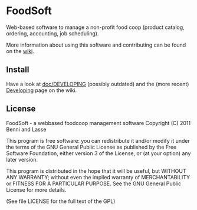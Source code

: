 FoodSoft
=========

Web-based software to manage a non-profit food coop (product catalog, ordering, accounting, job scheduling).

More information about using this software and contributing can be found on the [wiki](https://github.com/wvengen/foodsoft/wiki).

Install
--------

Have a look at [doc/DEVELOPING](https://github.com/wvengen/foodsoft/blob/rails3/doc/DEVELOPING) (possibly outdated) and the (more recent) [Developing](https://github.com/wvengen/foodsoft/wiki/Developing) page on the wiki.

License
-------

FoodSoft - a webbased foodcoop management software
Copyright (C) 2011 Benni and Lasse

This program is free software: you can redistribute it and/or modify
it under the terms of the GNU General Public License as published by
the Free Software Foundation, either version 3 of the License, or
(at your option) any later version.

This program is distributed in the hope that it will be useful,
but WITHOUT ANY WARRANTY; without even the implied warranty of
MERCHANTABILITY or FITNESS FOR A PARTICULAR PURPOSE.  See the
GNU General Public License for more details.

(See file LICENSE for the full text of the GPL)
